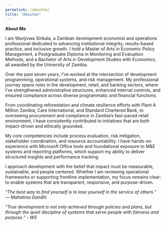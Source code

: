 ```yaml
---
permalink: /aboutme/
title: "Aboutme"
---
```


**About Me**

I am Wanjivwa Sinkala, a Zambian development economist and operations professional dedicated to advancing institutional integrity, results-based practice, and inclusive growth. I hold a Master of Arts in Economic Policy Management, a Postgraduate Diploma in Monitoring and Evaluation Methods, and a Bachelor of Arts in Development Studies with Economics, all awarded by the University of Zambia.

Over the past seven years, I’ve worked at the intersection of development programming, operational systems, and risk management. My professional journey spans roles in the development, retail, and banking sectors, where I’ve strengthened administrative structures, enhanced internal controls, and ensured compliance across diverse programmatic and financial functions.

From coordinating reforestation and climate resilience efforts with Plant A Million Zambia, Care International, and Standard Chartered Bank, to overseeing procurement and compliance in Zambia’s fast-paced retail environment, I have consistently contributed to initiatives that are both impact-driven and ethically grounded.

My core competencies include process evaluation, risk mitigation, stakeholder coordination, and resource accountability. I have hands-on experience with Microsoft Office tools and foundational exposure to M&E systems and reporting platforms, which support my ability to deliver structured insights and performance tracking.

I approach development with the belief that impact must be measurable, sustainable, and people centered. Whether I am reviewing operational frameworks or supporting frontline implementation, my focus remains clear: to enable systems that are transparent, responsive, and purpose-driven.

_“The best way to find yourself is to lose yourself in the service of others.”_
_— Mahatma Gandhi_

_“True development is not only achieved through policies and plans, but through the quiet discipline of systems that serve people with fairness and purpose.”_
_- WS_

